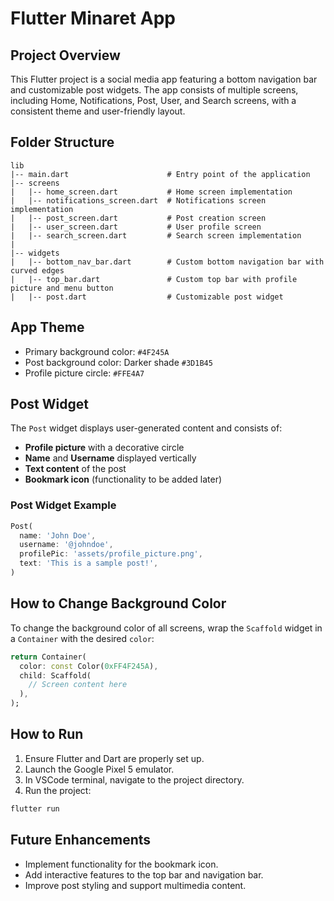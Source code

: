 # Flutter Minaret App

## Project Overview
This Flutter project is a social media app featuring a bottom navigation bar and customizable post widgets. The app consists of multiple screens, including Home, Notifications, Post, User, and Search screens, with a consistent theme and user-friendly layout.

## Folder Structure
```
lib
|-- main.dart                      # Entry point of the application
|-- screens
|   |-- home_screen.dart           # Home screen implementation
|   |-- notifications_screen.dart  # Notifications screen implementation
|   |-- post_screen.dart           # Post creation screen
|   |-- user_screen.dart           # User profile screen
|   |-- search_screen.dart         # Search screen implementation
|
|-- widgets
|   |-- bottom_nav_bar.dart        # Custom bottom navigation bar with curved edges
|   |-- top_bar.dart               # Custom top bar with profile picture and menu button
|   |-- post.dart                  # Customizable post widget
```

## App Theme
- Primary background color: `#4F245A`
- Post background color: Darker shade `#3D1B45`
- Profile picture circle: `#FFE4A7`

## Post Widget
The `Post` widget displays user-generated content and consists of:
- **Profile picture** with a decorative circle
- **Name** and **Username** displayed vertically
- **Text content** of the post
- **Bookmark icon** (functionality to be added later)

### Post Widget Example
```dart
Post(
  name: 'John Doe',
  username: '@johndoe',
  profilePic: 'assets/profile_picture.png',
  text: 'This is a sample post!',
)
```

## How to Change Background Color
To change the background color of all screens, wrap the `Scaffold` widget in a `Container` with the desired `color`:
```dart
return Container(
  color: const Color(0xFF4F245A),
  child: Scaffold(
    // Screen content here
  ),
);
```

## How to Run
1. Ensure Flutter and Dart are properly set up.
2. Launch the Google Pixel 5 emulator.
3. In VSCode terminal, navigate to the project directory.
4. Run the project:
```bash
flutter run
```

## Future Enhancements
- Implement functionality for the bookmark icon.
- Add interactive features to the top bar and navigation bar.
- Improve post styling and support multimedia content.

